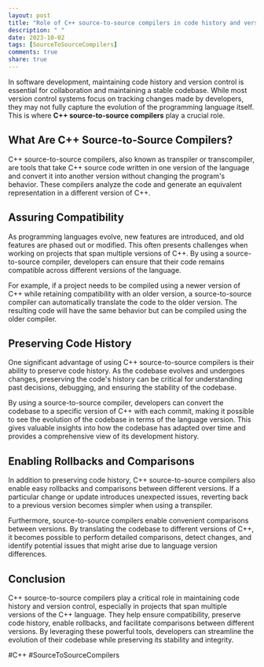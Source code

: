 ```yaml
---
layout: post
title: "Role of C++ source-to-source compilers in code history and version control"
description: " "
date: 2023-10-02
tags: [SourceToSourceCompilers]
comments: true
share: true
---
```


In software development, maintaining code history and version control is essential for collaboration and maintaining a stable codebase. While most version control systems focus on tracking changes made by developers, they may not fully capture the evolution of the programming language itself. This is where **C++ source-to-source compilers** play a crucial role.

## What Are C++ Source-to-Source Compilers?

C++ source-to-source compilers, also known as transpiler or transcompiler, are tools that take C++ source code written in one version of the language and convert it into another version without changing the program's behavior. These compilers analyze the code and generate an equivalent representation in a different version of C++.

## Assuring Compatibility

As programming languages evolve, new features are introduced, and old features are phased out or modified. This often presents challenges when working on projects that span multiple versions of C++. By using a source-to-source compiler, developers can ensure that their code remains compatible across different versions of the language.

For example, if a project needs to be compiled using a newer version of C++ while retaining compatibility with an older version, a source-to-source compiler can automatically translate the code to the older version. The resulting code will have the same behavior but can be compiled using the older compiler.

## Preserving Code History

One significant advantage of using C++ source-to-source compilers is their ability to preserve code history. As the codebase evolves and undergoes changes, preserving the code's history can be critical for understanding past decisions, debugging, and ensuring the stability of the codebase.

By using a source-to-source compiler, developers can convert the codebase to a specific version of C++ with each commit, making it possible to see the evolution of the codebase in terms of the language version. This gives valuable insights into how the codebase has adapted over time and provides a comprehensive view of its development history.

## Enabling Rollbacks and Comparisons

In addition to preserving code history, C++ source-to-source compilers also enable easy rollbacks and comparisons between different versions. If a particular change or update introduces unexpected issues, reverting back to a previous version becomes simpler when using a transpiler.

Furthermore, source-to-source compilers enable convenient comparisons between versions. By translating the codebase to different versions of C++, it becomes possible to perform detailed comparisons, detect changes, and identify potential issues that might arise due to language version differences.

## Conclusion

C++ source-to-source compilers play a critical role in maintaining code history and version control, especially in projects that span multiple versions of the C++ language. They help ensure compatibility, preserve code history, enable rollbacks, and facilitate comparisons between different versions. By leveraging these powerful tools, developers can streamline the evolution of their codebase while preserving its stability and integrity.

\#C++ #SourceToSourceCompilers